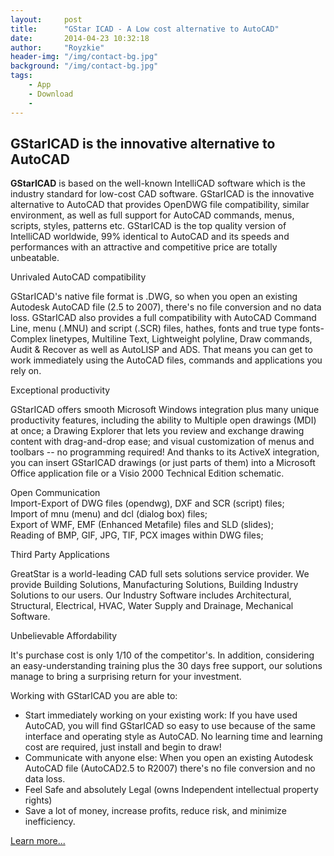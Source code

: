 ```yaml
---
layout:     post
title:      "GStar ICAD - A Low cost alternative to AutoCAD"
date:       2014-04-23 10:32:18
author:     "Royzkie"
header-img: "/img/contact-bg.jpg"
background: "/img/contact-bg.jpg"
tags:
    - App
    - Download
    - 
---
```


<h2>GStarICAD is the innovative alternative to AutoCAD</h2>

<p><strong>GStarICAD</strong> is based on the well-known IntelliCAD software which is the industry standard for low-cost CAD software. GStarICAD is the innovative alternative to AutoCAD that provides OpenDWG file compatibility, similar environment, as well as full support for AutoCAD commands, menus, scripts, styles, patterns etc. GStarICAD is the top quality version of IntelliCAD worldwide, 99% identical to AutoCAD and its speeds and performances with an attractive and competitive price are totally unbeatable.</p>

<p>Unrivaled AutoCAD compatibility</p>

<p>GStarICAD's native file format is .DWG, so when you open an existing Autodesk AutoCAD file (2.5 to 2007), there's no file conversion and no data loss. GStarICAD also provides a full compatibility with AutoCAD Command Line, menu (.MNU) and script (.SCR) files, hathes, fonts and true type fonts-Complex linetypes, Multiline Text, Lightweight polyline, Draw commands, Audit &amp; Recover as well as AutoLISP and ADS. That means you can get to work immediately using the AutoCAD files, commands and applications you rely on.</p>

<p>Exceptional productivity</p>

<p>GStarICAD offers smooth Microsoft Windows integration plus many unique productivity features, including the ability to Multiple open drawings (MDI) at once; a Drawing Explorer that lets you review and exchange drawing content with drag-and-drop ease; and visual customization of menus and toolbars -- no programming required! And thanks to its ActiveX integration, you can insert GStarICAD drawings (or just parts of them) into a Microsoft Office application file or a Visio 2000 Technical Edition schematic.</p>

Open Communication<br>
Import-Export of DWG files (opendwg), DXF and SCR (script) files;<br>
Import of mnu (menu) and dcl (dialog box) files;<br>
Export of WMF, EMF (Enhanced Metafile) files and SLD (slides);<br>
Reading of BMP, GIF, JPG, TIF, PCX images within DWG files;<br>

<p>Third Party Applications</p>

<p>GreatStar is a world-leading CAD full sets solutions service provider. We provide Building Solutions, Manufacturing Solutions, Building Industry Solutions to our users. Our Industry Software includes Architectural, Structural, Electrical, HVAC, Water Supply and Drainage, Mechanical Software.</p>

<p>Unbelievable Affordability</p>

<p>It's purchase cost is only 1/10 of the competitor's. In addition, considering an easy-understanding training plus the 30 days free support, our solutions manage to bring a surprising return for your investment.</p>

<p>Working with GStarICAD you are able to:</p>

<ul>
<li>Start immediately working on your existing work: If you have used AutoCAD, you will find GStarICAD so easy to use because of the same interface and operating style as AutoCAD. No learning time and learning cost are required, just install and begin to draw!</li>
<li>Communicate with anyone else: When you open an existing Autodesk AutoCAD file (AutoCAD2.5 to R2007) there's no file conversion and no data loss.</li>
<li>Feel Safe and absolutely Legal (owns Independent intellectual property rights)</li>
<li>Save a lot of money, increase profits, reduce risk, and minimize inefficiency.</li>
</ul>

<p><a href="http://www.gstarcad-me.com/product.html" target="_blank">Learn more...</a></p>

